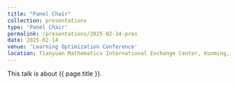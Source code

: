 ```yaml
---
title: "Panel Chair"
collection: presentations
type: 'Panel Chair'
permalink: /presentations/2025-02-14-pres
date: 2025-02-14
venue: 'Learning Optimization Conference'
location: Tianyuan Mathematics International Exchange Center, Kunming, 2025.02.09-15
---
```


This talk is about {{ page.title }}.
